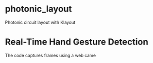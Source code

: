 # photonic_layout
Photonic circuit layout with Klayout

Real-Time Hand Gesture Detection
================================
The code captures frames using a web came
